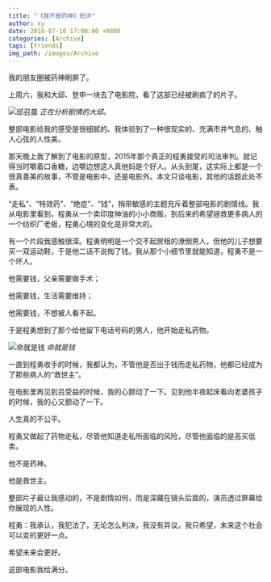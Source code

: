 ```yaml
---
title: "《我不是药神》短评"
author: xy
date: 2018-07-10 17:00:00 +0800
categories: [Archive]
tags: [Friends]
img_path: /images/Archive
---
```


我的朋友圈被药神刷屏了。

上周六，我和大邱、登申一块去了电影院，看了这部已经被刷疯了的片子。

![邱召晨](/20180710-1.jpg)
_正在分析剧情的大邱。_

整部电影给我的感受是很细腻的。我体验到了一种很现实的、充满市井气息的、触人心弦的人性美。

那天晚上我了解到了电影的原型，2015年那个真正的程勇接受的司法审判。就记得当时嚼着口香糖，边嚼边想这人真他妈是个好人。从头到尾，这实际上都是一个很真善美的故事，不管是电影中，还是电影外。本文只谈电影，其他的话题此处不表。

“走私”、“特效药”、“绝症”、“钱”，捎带敏感的主题充斥着整部电影的剧情线。我从电影里看到，程勇从一个卖印度神油的小小商贩，到后来的希望拯救更多病人的一个纺织厂老板，程勇心境的变化是非常大的。

有一个片段我感触很深。程勇明明是一个交不起房租的潦倒男人，但他的儿子想要买一双运动鞋，于是他二话不说掏了钱。我从那个小细节里就能知道，程勇不是一个坏人。

他需要钱，父亲需要做手术；

他需要钱，生活需要维持；

他需要钱，不想被人看不起。

于是程勇想到了那个给他留下电话号码的男人，他开始走私药物。

![命就是钱](/20180710-2.jpg)
_命就是钱_

一直到程勇收手的时候，我都认为，不管他是否出于钱而走私药物，他都已经成为了那些病人的“救世主”。

在电影里再见到吕受益的时候，我的心颤动了一下。见到他半夜起床看向老婆孩子的时候，我的心又颤动了一下。

人生真的不公平。

程勇又做起了药物走私，尽管他知道走私所面临的风险，尽管他面临的是高买低卖。

他不是药神。

他是救世主。

整部片子最让我感动的，不是剧情如何，而是深藏在镜头后面的，演员透过屏幕给你展现的人性。

程勇：我承认，我犯法了，无论怎么判决，我没有异议。我只希望，未来这个社会可以变的更好一点。

希望未来会更好。

 

这部电影我给满分。

